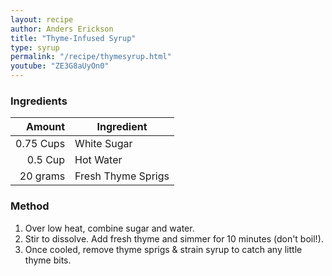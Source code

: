 ```yaml
---
layout: recipe
author: Anders Erickson
title: "Thyme-Infused Syrup"
type: syrup
permalink: "/recipe/thymesyrup.html"
youtube: "ZE3G8aUyOn0"
---
```


### Ingredients

| Amount  | Ingredient               |
| --------: | ------------------ |
| 0.75 Cups | White Sugar        |
|   0.5 Cup | Hot Water          |
|  20 grams | Fresh Thyme Sprigs |

### Method

1. Over low heat, combine sugar and water.
2. Stir to dissolve. Add fresh thyme and simmer for 10 minutes (don't boil!).
3. Once cooled, remove thyme sprigs & strain syrup to catch any little thyme bits.
